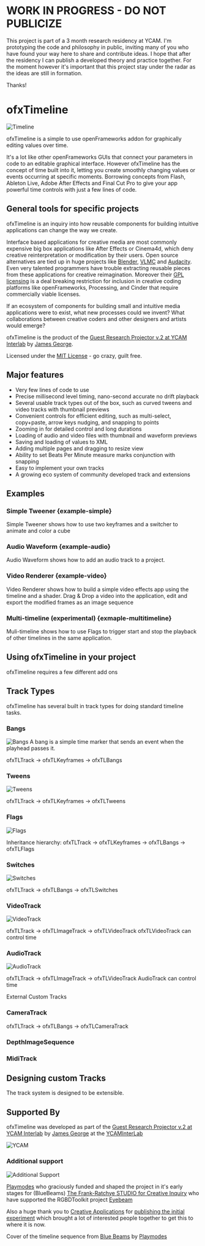 # WORK IN PROGRESS - DO NOT PUBLICIZE #
This project is part of a 3 month research residency at YCAM. I'm prototyping the code and philosophy in public, inviting many of you who have found your way here to share and contribute ideas. I hope that after the residency I can publish a developed theory and practice together. For the moment however it's important that this project stay under the radar as the ideas are still in formation.

Thanks! 

# ofxTimeline #
![Timeline](http://www.jamesgeorge.org/images/ofxtimeline/github/Header.png)

ofxTimeline is a simple to use openFrameworks addon for graphically editing values over time.

It's a lot like other openFrameworks GUIs that connect your parameters in code to an editable graphical interface. However ofxTimeline has the concept of time built into it, letting you create smoothly changing values or events occurring at specific moments. Borrowing concepts from Flash, Ableton Live, Adobe After Effects and Final Cut Pro to give your app powerful time controls with just a few lines of code.

## General tools for specific projects ##

ofxTimeline is an inquiry into how reusable components for building intuitive applications can change the way we create. 

Interface based applications for creative media are most commonly expensive big box applications like After Effects or Cinema4d, which deny creative reinterpretation or modification by their users. Open source alternatives are tied up in huge projects like [Blender](http://blender.org), [VLMC](http://www.videolan.org/vlmc/) and [Audacity](http://audacity.sourceforge.net/). Even very talented programmers have trouble extracting reusable pieces from these applications for creative reimagination. Moreover their [GPL licensing](http://www.gnu.org/copyleft/gpl.html) is a deal breaking restriction for inclusion in creative coding platforms like openFrameworks, Processing, and Cinder that require commercially viable licenses.

If an ecosystem of components for building small and intuitive media applications were to exist, what new processes could we invent? What collaborations between creative coders and other designers and artists would emerge? 

ofxTimeline is the product of the [Guest Research Projector v.2 at YCAM Interlab](http://interlab.ycam.jp/en/projects/guestresearch/vol2) by [James George](http://www.jamesgeorge.org). 

Licensed under the [MIT License](http://opensource.org/licenses/mit-license.php/) - go crazy, guilt free.

## Major features ##
- Very few lines of code to use
- Precise millisecond level timing, nano-second accurate no drift playback
- Several usable track types out of the box, such as curved tweens and video tracks with thumbnail previews
- Convenient controls for efficient editing, such as multi-select, copy+paste, arrow keys nudging, and snapping to points
- Zooming in for detailed control and long durations
- Loading of audio and video files with thumbnail and waveform previews
- Saving and loading of values to XML
- Adding multiple pages and dragging to resize view
- Ability to set Beats Per Minute measure marks conjunction with snapping
- Easy to implement your own tracks
- A growing eco system of community developed track and extensions

## Examples ##

### Simple Tweener {example-simple}
Simple Tweener shows how to use two keyframes and a switcher to animate and color a cube

### Audio Waveform {example-audio}
Audio Waveform shows how to add an audio track to a project.

### Video Renderer {example-video}
Video Renderer shows how to build a simple video effects app using the timeline and a shader. Drag & Drop a video into the application, edit and export the modified frames as an image sequence

### Multi-timeline (experimental) {exmaple-multitimeline}
Muli-timeline shows how to use Flags to trigger start and stop the playback of other timelines in the same application.

## Using ofxTimeline in your project ##
ofxTimeline requires a few different add ons

## Track Types ##

ofxTimeline has several built in track types for doing standard timeline tasks. 

### Bangs ###
![Bangs](http://www.jamesgeorge.org/images/ofxtimeline/github/BangTrack.png)
A bang is a simple time marker that sends an event when the playhead passes it.


ofxTLTrack -> ofxTLKeyframes -> ofxTLBangs

### Tweens ###
![Tweens](http://www.jamesgeorge.org/images/ofxtimeline/github/TweenTrack.png)


ofxTLTrack -> ofxTLKeyframes -> ofxTLTweens

### Flags ###
![Flags](http://www.jamesgeorge.org/images/ofxtimeline/github/FlagTrack.png)

Inheritance  hierarchy:
ofxTLTrack -> ofxTLKeyframes -> ofxTLBangs -> ofxTLFlags

### Switches ###
![Switches](http://www.jamesgeorge.org/images/ofxtimeline/github/SwitchTrack.png)

ofxTLTrack -> ofxTLBangs -> ofxTLSwitches

### VideoTrack ###
![VideoTrack](http://www.jamesgeorge.org/images/ofxtimeline/github/VideoTrack.png)

ofxTLTrack -> ofxTLImageTrack -> ofxTLVideoTrack
ofxTLVideoTrack can control time

### AudioTrack ###
![AudioTrack](http://www.jamesgeorge.org/images/ofxtimeline/github/AudioTrack.png)

ofxTLTrack -> ofxTLImageTrack -> ofxTLVideoTrack
AudioTrack can control time

External Custom Tracks
### CameraTrack ###

ofxTLTrack -> ofxTLBangs -> ofxTLCameraTrack

### DepthImageSequence ###

### MidiTrack ###


## Designing custom Tracks ##

The track system is designed to be extensible. 



## Supported By ##

ofxTimeline was developed as part of the  [Guest Research Projector v.2 at YCAM Interlab](http://interlab.ycam.jp/en/projects/guestresearch/vol2) by [James George](http://www.jamesgeorge.org) at the [YCAMInterLab](http://interlab.ycam.jp/)

![YCAM](http://www.jamesgeorge.org/images/ofxtimeline/github/logo_ycam.png)

### Additional support  ###

![Additional Support](http://www.jamesgeorge.org/images/ofxtimeline/github/SupportedBy.png)

[Playmodes](http://www.playmodes.com/) who graciously funded and shaped the project in it's early stages for (BlueBeams) 
[The Frank-Ratchye STUDIO for Creative Inquiry](http://studioforcreativeinquiry.org/) who have supported the RGBDToolkit project
[Eyebeam](http://http://eyebeam.org/)

Also a huge thank you to [Creative Applications](creativeapplications.net) for [publishing the initial experiment](http://www.creativeapplications.net/openframeworks/ofxtimeline-openframeworks/) which brought a lot of interested people together to get this to where it is now.

Cover of the timeline sequence from [Blue Beams](https://vimeo.com/35931265)  by [Playmodes](http://www.playmodes.com/)
